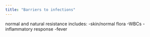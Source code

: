 ```yaml
---
title: "Barriers to infections"
---
```

normal and natural resistance includes:
-skin/normal flora
-WBCs
-inflammatory response
-fever

